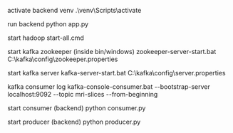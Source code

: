activate backend venv 
.\\venv\Scripts\activate

run backend
python app.py

start hadoop 
start-all.cmd

start kafka zookeeper (inside bin/windows)
zookeeper-server-start.bat C:\kafka\config\zookeeper.properties

start kafka server
   kafka-server-start.bat C:\kafka\config\server.properties

kafka consumer log
kafka-console-consumer.bat --bootstrap-server localhost:9092 --topic mri-slices --from-beginning

start consumer (backend)
python consumer.py

start producer (backend)
python producer.py


